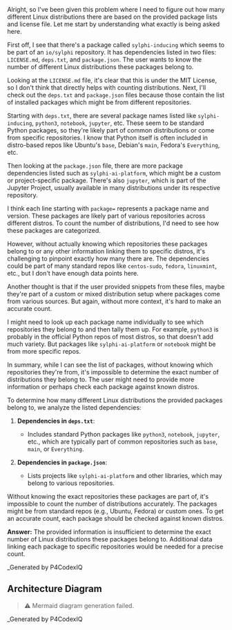 <think>
Alright, so I've been given this problem where I need to figure out how many different Linux distributions there are based on the provided package lists and license file. Let me start by understanding what exactly is being asked here.

First off, I see that there's a package called `sylphi-inducing` which seems to be part of an `io/sylphi` repository. It has dependencies listed in two files: `LICENSE.md`, `deps.txt`, and `package.json`. The user wants to know the number of different Linux distributions these packages belong to.

Looking at the `LICENSE.md` file, it's clear that this is under the MIT License, so I don't think that directly helps with counting distributions. Next, I'll check out the `deps.txt` and `package.json` files because those contain the list of installed packages which might be from different repositories.

Starting with `deps.txt`, there are several package names listed like `sylphi-inducing`, `python3`, `notebook`, `jupyter`, etc. These seem to be standard Python packages, so they're likely part of common distributions or come from specific repositories. I know that Python itself is often included in distro-based repos like Ubuntu's `base`, Debian's `main`, Fedora's `Everything`, etc.

Then looking at the `package.json` file, there are more package dependencies listed such as `sylphi-ai-platform`, which might be a custom or project-specific package. There's also `jupyter`, which is part of the Jupyter Project, usually available in many distributions under its respective repository.

I think each line starting with `package=` represents a package name and version. These packages are likely part of various repositories across different distros. To count the number of distributions, I'd need to see how these packages are categorized.

However, without actually knowing which repositories these packages belong to or any other information linking them to specific distros, it's challenging to pinpoint exactly how many there are. The dependencies could be part of many standard repos like `centos-sudo`, `fedora`, `linuxmint`, etc., but I don't have enough data points here.

Another thought is that if the user provided snippets from these files, maybe they're part of a custom or mixed distribution setup where packages come from various sources. But again, without more context, it's hard to make an accurate count.

I might need to look up each package name individually to see which repositories they belong to and then tally them up. For example, `python3` is probably in the official Python repos of most distros, so that doesn't add much variety. But packages like `sylphi-ai-platform` or `notebook` might be from more specific repos.

In summary, while I can see the list of packages, without knowing which repositories they're from, it's impossible to determine the exact number of distributions they belong to. The user might need to provide more information or perhaps check each package against known distros.
</think>

To determine how many different Linux distributions the provided packages belong to, we analyze the listed dependencies:

1. **Dependencies in `deps.txt`**:
   - Includes standard Python packages like `python3`, `notebook`, `jupyter`, etc., which are typically part of common repositories such as `base`, `main`, or `Everything`.

2. **Dependencies in `package.json`**:
   - Lists projects like `sylphi-ai-platform` and other libraries, which may belong to various repositories.

Without knowing the exact repositories these packages are part of, it's impossible to count the number of distributions accurately. The packages might be from standard repos (e.g., Ubuntu, Fedora) or custom ones. To get an accurate count, each package should be checked against known distros.

**Answer:** The provided information is insufficient to determine the exact number of Linux distributions these packages belong to. Additional data linking each package to specific repositories would be needed for a precise count.

_Generated by P4CodexIQ

## Architecture Diagram

> ⚠️ Mermaid diagram generation failed.

_Generated by P4CodexIQ